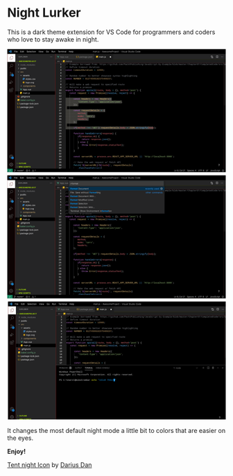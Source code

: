 # Night Lurker

This is a dark theme extension for VS Code for programmers and coders who love to stay awake in night.

![image info](./images/default.png)

It changes the most default night mode a little bit to colors that are easier on the eyes.

**Enjoy!**

<a href="https://iconscout.com/icons/tent-night" target="_blank">Tent night Icon</a> by <a href="https://iconscout.com/contributors/emojious">Darius Dan</a>